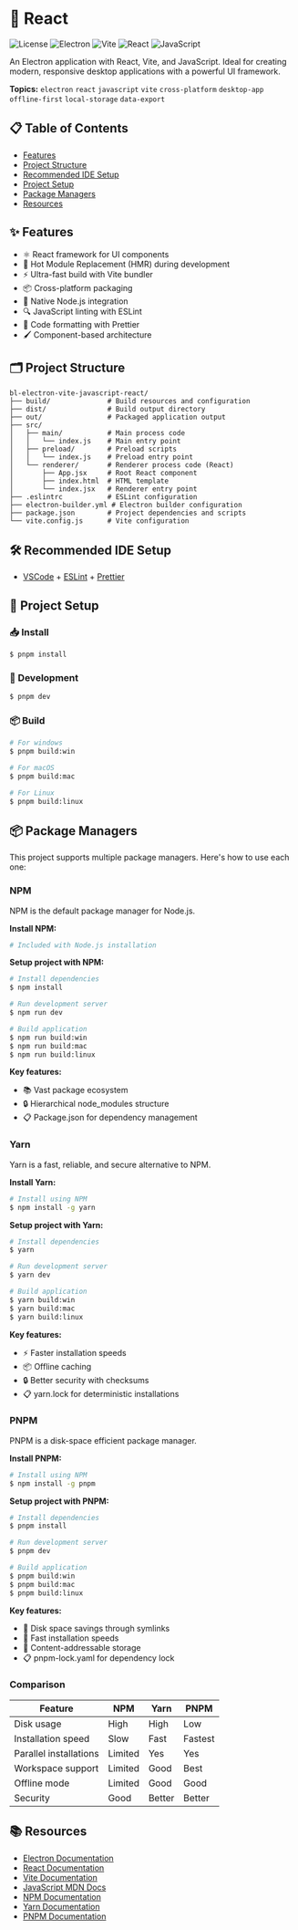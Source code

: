 # 🚀 React

![License](https://img.shields.io/badge/license-MIT-blue.svg)
![Electron](https://img.shields.io/badge/Electron-22.x-47848F.svg?logo=electron)
![Vite](https://img.shields.io/badge/vite-4.x-646CFF.svg?logo=vite)
![React](https://img.shields.io/badge/React-18.x-61DAFB.svg?logo=react)
![JavaScript](https://img.shields.io/badge/JavaScript-ES6+-F7DF1E.svg?logo=javascript)

An Electron application with React, Vite, and JavaScript. Ideal for creating modern, responsive desktop applications with a powerful UI framework.

**Topics:** `electron` `react` `javascript` `vite` `cross-platform` `desktop-app` `offline-first` `local-storage` `data-export`

## 📋 Table of Contents
- [Features](#-features)
- [Project Structure](#-project-structure)
- [Recommended IDE Setup](#-recommended-ide-setup)
- [Project Setup](#-project-setup)
- [Package Managers](#-package-managers)
- [Resources](#-resources)

## ✨ Features

- ⚛️ React framework for UI components
- 🔄 Hot Module Replacement (HMR) during development
- ⚡ Ultra-fast build with Vite bundler
- 📦 Cross-platform packaging
- 🧩 Native Node.js integration
- 🔍 JavaScript linting with ESLint
- 🎨 Code formatting with Prettier
- 🖌️ Component-based architecture

## 🗂️ Project Structure

```
bl-electron-vite-javascript-react/
├── build/              # Build resources and configuration
├── dist/               # Build output directory
├── out/                # Packaged application output
├── src/
│   ├── main/           # Main process code
│   │   └── index.js    # Main entry point
│   ├── preload/        # Preload scripts
│   │   └── index.js    # Preload entry point
│   └── renderer/       # Renderer process code (React)
│       ├── App.jsx     # Root React component
│       ├── index.html  # HTML template
│       └── index.jsx   # Renderer entry point
├── .eslintrc           # ESLint configuration
├── electron-builder.yml # Electron builder configuration
├── package.json        # Project dependencies and scripts
└── vite.config.js      # Vite configuration
```

## 🛠️ Recommended IDE Setup

- [VSCode](https://code.visualstudio.com/) + [ESLint](https://marketplace.visualstudio.com/items?itemName=dbaeumer.vscode-eslint) + [Prettier](https://marketplace.visualstudio.com/items?itemName=esbenp.prettier-vscode)

## 🚀 Project Setup

### 📥 Install

```bash
$ pnpm install
```

### 🔧 Development

```bash
$ pnpm dev
```

### 📦 Build

```bash
# For windows
$ pnpm build:win

# For macOS
$ pnpm build:mac

# For Linux
$ pnpm build:linux
```

## 📦 Package Managers

This project supports multiple package managers. Here's how to use each one:

### NPM

NPM is the default package manager for Node.js.

**Install NPM:**
```bash
# Included with Node.js installation
```

**Setup project with NPM:**
```bash
# Install dependencies
$ npm install

# Run development server
$ npm run dev

# Build application
$ npm run build:win
$ npm run build:mac
$ npm run build:linux
```

**Key features:**
- 📚 Vast package ecosystem
- 🔒 Hierarchical node_modules structure
- 📋 Package.json for dependency management

### Yarn

Yarn is a fast, reliable, and secure alternative to NPM.

**Install Yarn:**
```bash
# Install using NPM
$ npm install -g yarn
```

**Setup project with Yarn:**
```bash
# Install dependencies
$ yarn

# Run development server
$ yarn dev

# Build application
$ yarn build:win
$ yarn build:mac
$ yarn build:linux
```

**Key features:**
- ⚡ Faster installation speeds
- 📦 Offline caching
- 🔒 Better security with checksums
- 📋 yarn.lock for deterministic installations

### PNPM

PNPM is a disk-space efficient package manager.

**Install PNPM:**
```bash
# Install using NPM
$ npm install -g pnpm
```

**Setup project with PNPM:**
```bash
# Install dependencies
$ pnpm install

# Run development server
$ pnpm dev

# Build application
$ pnpm build:win
$ pnpm build:mac
$ pnpm build:linux
```

**Key features:**
- 💾 Disk space savings through symlinks
- 🚀 Fast installation speeds
- 🔄 Content-addressable storage
- 📋 pnpm-lock.yaml for dependency lock

### Comparison

| Feature               | NPM     | Yarn    | PNPM    |
|-----------------------|---------|---------|---------|
| Disk usage            | High    | High    | Low     |
| Installation speed    | Slow    | Fast    | Fastest |
| Parallel installations| Limited | Yes     | Yes     |
| Workspace support     | Limited | Good    | Best    |
| Offline mode          | Limited | Good    | Good    |
| Security              | Good    | Better  | Better  |

## 📚 Resources

- [Electron Documentation](https://www.electronjs.org/docs)
- [React Documentation](https://reactjs.org/docs/getting-started.html)
- [Vite Documentation](https://vitejs.dev/guide/)
- [JavaScript MDN Docs](https://developer.mozilla.org/en-US/docs/Web/JavaScript)
- [NPM Documentation](https://docs.npmjs.com/)
- [Yarn Documentation](https://yarnpkg.com/getting-started)
- [PNPM Documentation](https://pnpm.io/motivation)
